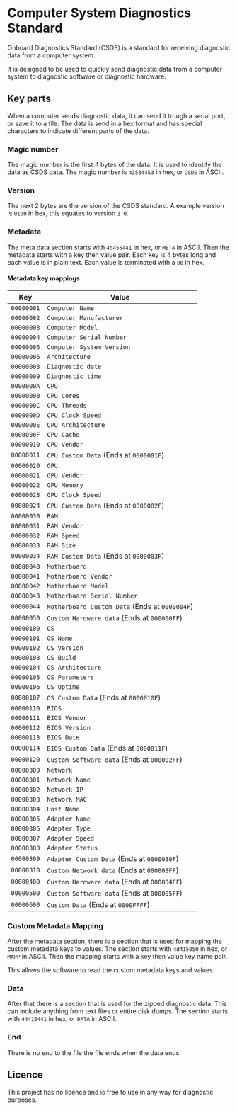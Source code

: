 # Computer System Diagnostics Standard

Onboard Diagnostics Standard (CSDS) is a standard for receiving diagnostic data from a computer system.

It is designed to be used to quickly send diagnostic data from a computer system to diagnostic software or diagnostic hardware.

## Key parts

When a computer sends diagnostic data, it can send it trough a serial port, or save it to a file. The data is send in a hex format and has special characters to indicate different parts of the data.

### Magic number

The magic number is the first 4 bytes of the data. It is used to identify the data as CSDS data. The magic number is `43534453` in hex, or `CSDS` in ASCII.

### Version

The next 2 bytes are the version of the CSDS standard. A example version is `0100` in hex, this equates to version `1.0`.

### Metadata

The meta data section starts with `4d455441` in hex, or `META` in ASCII. Then the metadata starts with a key then value pair. Each key is 4 bytes long and each value is in plain text. Each value is terminated with a `00` in hex.

#### Metadata key mappings

|     Key    |                 Value                  |
| ---------- | -------------------------------------- |
| `00000001` | `Computer Name`                        |
| `00000002` | `Computer Manufacturer`                |
| `00000003` | `Computer Model`                       |
| `00000004` | `Computer Serial Number`               |
| `00000005` | `Computer System Version`              |
| `00000006` | `Architecture`                         |
| `00000008` | `Diagnostic date`                      |
| `00000009` | `Diagnostic time`                      | 
| `0000000A` | `CPU`                                  |
| `0000000B` | `CPU Cores`                            |
| `0000000C` | `CPU Threads`                          |
| `0000000D` | `CPU Clock Speed`                      |
| `0000000E` | `CPU Architecture`                     |
| `0000000F` | `CPU Cache`                            |
| `00000010` | `CPU Vendor`                           |
| `00000011` | `CPU Custom Data` (Ends at `0000001F`) |
| `00000020` | `GPU`                                  |
| `00000021` | `GPU Vendor`                           |
| `00000022` | `GPU Memory`                           |
| `00000023` | `GPU Clock Speed`                      |
| `00000024` | `GPU Custom Data` (Ends at `0000002F`) |
| `00000030` | `RAM`                                  |
| `00000031` | `RAM Vendor`                           |
| `00000032` | `RAM Speed`                            |
| `00000033` | `RAM Size`                             |
| `00000034` | `RAM Custom Data` (Ends at `0000003F`) |
| `00000040` | `Motherboard`                          |
| `00000041` | `Motherboard Vendor`                   |
| `00000042` | `Motherboard Model`                    |
| `00000043` | `Motherboard Serial Number`            |
| `00000044` | `Motherboard Custom Data` (Ends at `0000004F`) |
| `00000050` | `Custom Hardware data` (Ends at `000000FF`) |
| `00000100` | `OS`                                   |
| `00000101` | `OS Name`                              |
| `00000102` | `OS Version`                           |
| `00000103` | `OS Build`                             |
| `00000104` | `OS Architecture`                      |
| `00000105` | `OS Parameters`                        |
| `00000106` | `OS Uptime`                            |
| `00000107` | `OS Custom Data` (Ends at `0000010F`)  |
| `00000110` | `BIOS`                                 |
| `00000111` | `BIOS Vendor`                          |
| `00000112` | `BIOS Version`                         |
| `00000113` | `BIOS Date`                            |
| `00000114` | `BIOS Custom Data` (Ends at `0000011F`) |
| `00000120` | `Custom Software data` (Ends at `000002FF`) |
| `00000300` | `Network`                              |
| `00000301` | `Network Name`                         |
| `00000302` | `Network IP`                           |
| `00000303` | `Network MAC`                          |
| `00000304` | `Host Name`                            |
| `00000305` | `Adapter Name`                         |
| `00000306` | `Adapter Type`                         |
| `00000307` | `Adapter Speed`                        |
| `00000308` | `Adapter Status`                       |
| `00000309` | `Adapter Custom Data` (Ends at `0000030F`) |
| `00000310` | `Custom Network data` (Ends at `000003FF`) |
| `00000400` | `Custom Hardware data` (Ends at `000004FF`) |
| `00000500` | `Custom Software data` (Ends at `000005FF`) |
| `00000600` | `Custom Data` (Ends at `0000FFFF`)     |

### Custom Metadata Mapping

After the metadata section, there is a section that is used for mapping the custom metadata keys to values. The section starts with `4d415050` in hex, or `MAPP` in ASCII. Then the mapping starts with a key then value key name pair. 

This allows the software to read the custom metadata keys and values.

### Data

After that there is a section that is used for the zipped diagnostic data. This can include anything from text files or entire disk dumps. The section starts with `44415441` in hex, or `DATA` in ASCII. 

### End
There is no end to the file the file ends when the data ends.

## Licence

This project has no licence and is free to use in any way for diagnostic purposes.